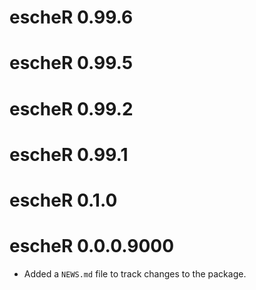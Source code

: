# escheR 0.99.6

# escheR 0.99.5

# escheR 0.99.2

# escheR 0.99.1

# escheR 0.1.0

# escheR 0.0.0.9000

* Added a `NEWS.md` file to track changes to the package.
